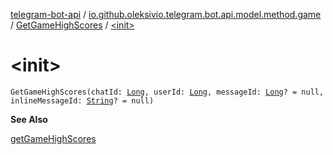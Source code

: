 [telegram-bot-api](../../index.md) / [io.github.oleksivio.telegram.bot.api.model.method.game](../index.md) / [GetGameHighScores](index.md) / [&lt;init&gt;](./-init-.md)

# &lt;init&gt;

`GetGameHighScores(chatId: `[`Long`](https://kotlinlang.org/api/latest/jvm/stdlib/kotlin/-long/index.html)`, userId: `[`Long`](https://kotlinlang.org/api/latest/jvm/stdlib/kotlin/-long/index.html)`, messageId: `[`Long`](https://kotlinlang.org/api/latest/jvm/stdlib/kotlin/-long/index.html)`? = null, inlineMessageId: `[`String`](https://kotlinlang.org/api/latest/jvm/stdlib/kotlin/-string/index.html)`? = null)`

**See Also**

[getGameHighScores](#)

